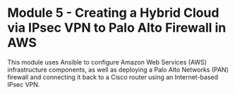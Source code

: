 # Module 5 - Creating a Hybrid Cloud via IPsec VPN to Palo Alto Firewall in AWS
This module uses Ansible to configure Amazon Web Services (AWS) infrastructure
components, as well as deploying a Palo Alto Networks (PAN) firewall and
connecting it back to a Cisco router using an Internet-based IPsec VPN.
